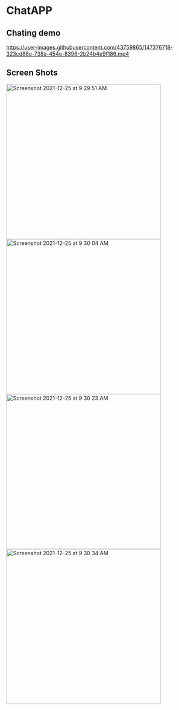 # ChatAPP

## Chating demo

https://user-images.githubusercontent.com/43759865/147376718-323cd88e-738a-454e-8396-2b24b4e9f186.mp4

## Screen Shots

<img width="410" alt="Screenshot 2021-12-25 at 9 29 51 AM" src="https://user-images.githubusercontent.com/43759865/147376758-0be11eec-42ea-4ee9-b533-e47c103c074a.png">
<img width="410" alt="Screenshot 2021-12-25 at 9 30 04 AM" src="https://user-images.githubusercontent.com/43759865/147376760-e05561d7-ab8d-48de-b268-680d8942676e.png">
<img width="410" alt="Screenshot 2021-12-25 at 9 30 23 AM" src="https://user-images.githubusercontent.com/43759865/147376763-85a1982b-ff8e-441f-abca-ca8626638544.png">
<img width="410" alt="Screenshot 2021-12-25 at 9 30 34 AM" src="https://user-images.githubusercontent.com/43759865/147376765-10f3ff10-a91e-49e7-a2c3-f77af6ebc9a1.png">
